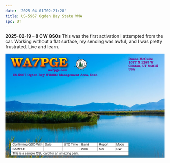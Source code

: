 ```yaml
---
date: '2025-04-01T02:21:28'
title: US-5967 Ogden Bay State WMA
spc: UT
---
```


**2025-02-19 – 8 CW QSOs**
This was the first activation I attempted from the car.   Working without a flat surface, my sending was awful, and I was pretty frustrated.   Live and learn. 

![pasted_image.png](/static/pasted_image_0013.png)